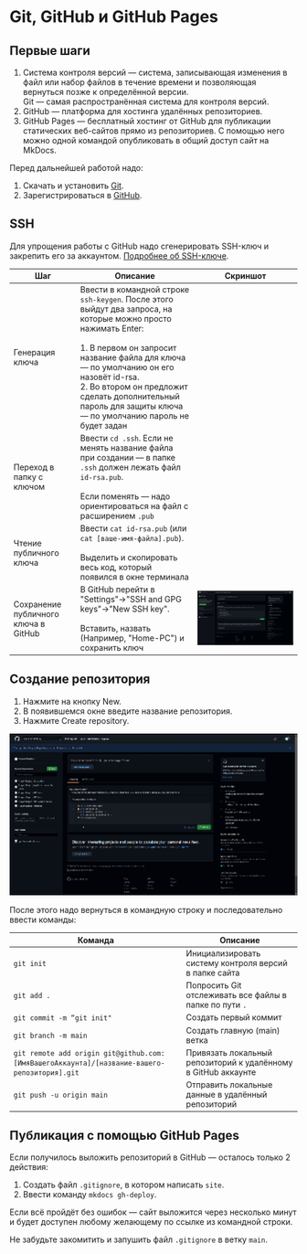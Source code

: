 # Git, GitHub и GitHub Pages

## Первые шаги

1. Система контроля версий — система, записывающая изменения в файл или набор файлов в течение времени и позволяющая вернуться позже к определённой версии.<br>
    Git — самая распространённая система для контроля версий.
1. GitHub — платформа для хостинга удалённых репозиториев.
1. GitHub Pages — бесплатный хостинг от GitHub для публикации статических веб-сайтов прямо из репозиториев. С помощью него можно одной командой опубликовать в общий доступ сайт на MkDocs.

Перед дальнейшей работой надо:

1. Скачать и установить [Git](https://git-scm.com/downloads).
1. Зарегистрироваться в [GitHub](https://github.com/).

## SSH

Для упрощения работы с GitHub надо сгенерировать SSH-ключ и закрепить его за аккаунтом. [Подробнее об SSH-ключе](https://selectel.ru/blog/ssh-keys/).


| Шаг | Описание | Скриншот |
|---|---|---|
| Генерация ключа | Ввести в командной строке `ssh-keygen`. После этого выйдут два запроса, на которые можно просто нажимать Enter:<br><br>1. В первом он запросит название файла для ключа — по умолчанию он его назовёт id-rsa.<br>2. Во втором он предложит сделать дополнительный пароль для защиты ключа — по умолчанию пароль не будет задан |  |
| Переход в папку с ключом | Ввести `cd .ssh`. Если не менять название файла при создании — в папке `.ssh` должен лежать файл `id-rsa.pub`.<br><br>Если поменять — надо ориентироваться на файл с расширением `.pub` |  |
| Чтение публичного ключа | Ввести `cat id-rsa.pub` (или `cat [ваше-имя-файла].pub`). <br><br>Выделить и скопировать весь код, который появился в окне терминала |  |
| Сохранение публичного ключа в GitHub | В GitHub перейти в "Settings"→"SSH and GPG keys"→"New SSH key".<br><br>Вставить, назвать (Например, "Home-PC") и сохранить ключ | ![](./images/git/1-ssh-github.gif) |


## Cоздание репозитория

1. Нажмите на кнопку New.
1. В появившемся окне введите название репозитория.
1. Нажмите Create repository.

![](./images/git/2-git-repo-creating.gif)

После этого надо вернуться в командную строку и последовательно ввести команды:

| Команда | Описание |
|---|---|
| `git init` | Инициализировать систему контроля версий в папке сайта |
| `git add .` | Попросить Git отслеживать все файлы в папке по пути `.` |
| `git commit -m “git init"` | Создать первый коммит |
| `git branch -m main` | Создать главную (main) ветка |
| `git remote add origin git@github.com:[ИмяВашегоАккаунта]/[название-вашего-репозитория].git` | Привязать локальный репозиторий к удалённому в GitHub аккаунте |
| `git push -u origin main` | Отправить локальные данные в удалённый репозиторий |

## Публикация с помощью GitHub Pages

Если получилось выложить репозиторий в GitHub — осталось только 2 действия:

1. Создать файл `.gitignore`, в котором написать `site`.
1. Ввести команду `mkdocs gh-deploy`.

Если всё пройдёт без ошибок — сайт выложится через несколько минут и будет доступен любому желающему по ссылке из командной строки.

Не забудьте закомитить и запушить файл `.gitignore` в ветку `main`. 